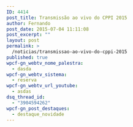 ```yaml
---
ID: 4414
post_title: Transmissão ao vivo do CPPI 2015
author: Fernando
post_date: 2015-07-04 11:11:08
post_excerpt: ""
layout: post
permalink: >
  /noticias/transmissao-ao-vivo-do-cppi-2015
published: true
wpcf-gn_webtv_nome_palestra:
  - dasda
wpcf-gn_webtv_sistema:
  - reserva
wpcf-gn_webtv_url_youtube:
  - asdas
dsq_thread_id:
  - "3904594262"
wpcf-gn_post_destaques:
  - destaque_novidade
---
```

